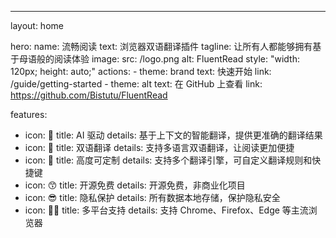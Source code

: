 ---
layout: home

hero:
  name: 流畅阅读
  text: 浏览器双语翻译插件
  tagline: 让所有人都能够拥有基于母语般的阅读体验
  image:
    src: /logo.png
    alt: FluentRead
    style: "width: 120px; height: auto;"
  actions:
    - theme: brand
      text: 快速开始
      link: /guide/getting-started
    - theme: alt
      text: 在 GitHub 上查看
      link: https://github.com/Bistutu/FluentRead

features:
  - icon: 🤖
    title: AI 驱动
    details: 基于上下文的智能翻译，提供更准确的翻译结果
  - icon: 🥳
    title: 双语翻译
    details: 支持多语言双语翻译，让阅读更加便捷
  - icon: 🤩
    title: 高度可定制
    details: 支持多个翻译引擎，可自定义翻译规则和快捷键
  - icon: 😙
    title: 开源免费
    details: 开源免费，非商业化项目
  - icon: 😎
    title: 隐私保护
    details: 所有数据本地存储，保护隐私安全
  - icon: 🙆‍♀️
    title: 多平台支持
    details: 支持 Chrome、Firefox、Edge 等主流浏览器
